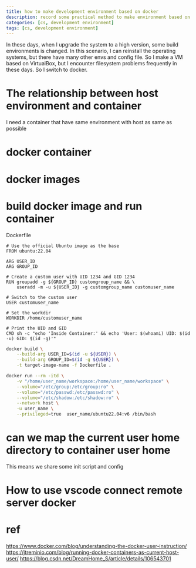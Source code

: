 ```yaml
---
title: how to make development environment based on docker 
description: record some practical method to make environment based on docker
categories: [cs, development environment] 
tags: [cs, development environment]
---
```


In these days, when I upgrade the system to a high version, some build environments is changed. In this scenario, I can reinstall the operating systems, but there have many other envs and config file. So I make a VM based on VirtualBox, but I encounter filesystem problems frequently in these days. So I switch to docker. 

# The relationship between host environment and container

I need a container that have same environment with host as same as possible

# docker container

# docker images

# build docker image and run container

Dockerfile
```
# Use the official Ubuntu image as the base
FROM ubuntu:22.04

ARG USER_ID
ARG GROUP_ID
 
# Create a custom user with UID 1234 and GID 1234
RUN groupadd -g ${GROUP_ID} customgroup_name && \
    useradd -m -u ${USER_ID} -g customgroup_name customuser_name
 
# Switch to the custom user
USER customuser_name
 
# Set the workdir
WORKDIR /home/customuser_name
 
# Print the UID and GID
CMD sh -c "echo 'Inside Container:' && echo 'User: $(whoami) UID: $(id -u) GID: $(id -g)'"

```
```bash
docker build \
    --build-arg USER_ID=$(id -u ${USER}) \
    --build-arg GROUP_ID=$(id -g ${USER}) \
    -t target-image-name -f Dockerfile .
```

```bash
docker run --rm -itd \
    -v "/home/user_name/workspace:/home/user_name/workspace" \
    --volume="/etc/group:/etc/group:ro" \
    --volume="/etc/passwd:/etc/passwd:ro" \
    --volume="/etc/shadow:/etc/shadow:ro" \
    --network host \
    -u user_name \
    --privileged=true  user_name/ubuntu22.04:v6 /bin/bash

```

# can we map the current user home directory to container user home
This means we share some init script and config

# How to use vscode connect remote server docker

# ref

https://www.docker.com/blog/understanding-the-docker-user-instruction/
https://jtreminio.com/blog/running-docker-containers-as-current-host-user/
https://blog.csdn.net/DreamHome_S/article/details/106543701
